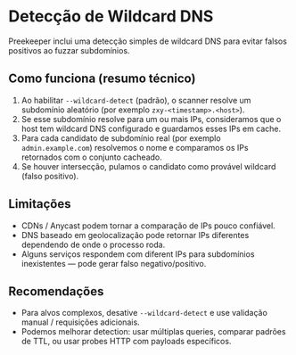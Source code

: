 # Detecção de Wildcard DNS

Preekeeper inclui uma detecção simples de wildcard DNS para evitar falsos positivos ao fuzzar subdomínios.

## Como funciona (resumo técnico)
1. Ao habilitar `--wildcard-detect` (padrão), o scanner resolve um subdomínio aleatório (por exemplo `zxy-<timestamp>.<host>`).
2. Se esse subdomínio resolve para um ou mais IPs, consideramos que o host tem wildcard DNS configurado e guardamos esses IPs em cache.
3. Para cada candidato de subdomínio real (por exemplo `admin.example.com`) resolvemos o nome e comparamos os IPs retornados com o conjunto cacheado.
4. Se houver intersecção, pulamos o candidato como provável wildcard (falso positivo).

## Limitações
- CDNs / Anycast podem tornar a comparação de IPs pouco confiável.
- DNS baseado em geolocalização pode retornar IPs diferentes dependendo de onde o processo roda.
- Alguns serviços respondem com diferent IPs para subdomínios inexistentes — pode gerar falso negativo/positivo.

## Recomendações
- Para alvos complexos, desative `--wildcard-detect` e use validação manual / requisições adicionais.
- Podemos melhorar detection: usar múltiplas queries, comparar padrões de TTL, ou usar probes HTTP com payloads específicos.
